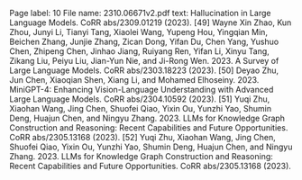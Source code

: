 Page label: 10
File name: 2310.06671v2.pdf
text:
Hallucination in Large Language Models. CoRR abs/2309.01219 (2023).
[49] Wayne Xin Zhao, Kun Zhou, Junyi Li, Tianyi Tang, Xiaolei Wang, Yupeng Hou,
Yingqian Min, Beichen Zhang, Junjie Zhang, Zican Dong, Yifan Du, Chen Yang,
Yushuo Chen, Zhipeng Chen, Jinhao Jiang, Ruiyang Ren, Yifan Li, Xinyu Tang,
Zikang Liu, Peiyu Liu, Jian-Yun Nie, and Ji-Rong Wen. 2023. A Survey of Large
Language Models. CoRR abs/2303.18223 (2023).
[50] Deyao Zhu, Jun Chen, Xiaoqian Shen, Xiang Li, and Mohamed Elhoseiny. 2023.
MiniGPT-4: Enhancing Vision-Language Understanding with Advanced Large
Language Models. CoRR abs/2304.10592 (2023).
[51] Yuqi Zhu, Xiaohan Wang, Jing Chen, Shuofei Qiao, Yixin Ou, Yunzhi Yao, Shumin
Deng, Huajun Chen, and Ningyu Zhang. 2023. LLMs for Knowledge Graph
Construction and Reasoning: Recent Capabilities and Future Opportunities. CoRR
abs/2305.13168 (2023).
[52] Yuqi Zhu, Xiaohan Wang, Jing Chen, Shuofei Qiao, Yixin Ou, Yunzhi Yao, Shumin
Deng, Huajun Chen, and Ningyu Zhang. 2023. LLMs for Knowledge Graph
Construction and Reasoning: Recent Capabilities and Future Opportunities. CoRR
abs/2305.13168 (2023).